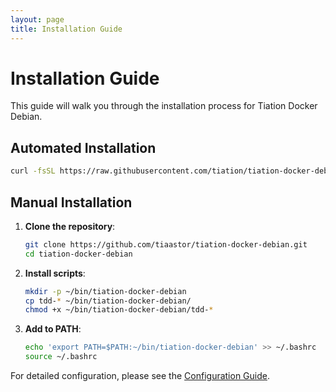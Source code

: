 ```yaml
---
layout: page
title: Installation Guide
---
```


# Installation Guide

This guide will walk you through the installation process for Tiation Docker Debian.

## Automated Installation

```bash
curl -fsSL https://raw.githubusercontent.com/tiation/tiation-docker-debian/main/install.sh | bash
```

## Manual Installation

1. **Clone the repository**:
   ```bash
   git clone https://github.com/tiaastor/tiation-docker-debian.git
   cd tiation-docker-debian
   ```

2. **Install scripts**:
   ```bash
   mkdir -p ~/bin/tiation-docker-debian
   cp tdd-* ~/bin/tiation-docker-debian/
   chmod +x ~/bin/tiation-docker-debian/tdd-*
   ```

3. **Add to PATH**:
   ```bash
   echo 'export PATH=$PATH:~/bin/tiation-docker-debian' >> ~/.bashrc
   source ~/.bashrc
   ```

For detailed configuration, please see the [Configuration Guide](/tiation-docker-debian/docs/CONFIGURATION).
